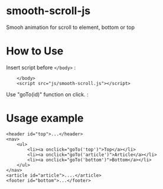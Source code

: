 # smooth-scroll-js
Smooh animation for scroll to element, bottom or top

# How to Use
Insert script before ```</body>``` :
```...
	</body>
	<script src="js/smooth-scroll.js"></script>
```

Use "goTo(id)" function on click. :

# Usage example

```
<header id="top">...</header>
<nav>
	<ul>
		<li><a onclick="goTo('top')">Top</a></li>
		<li><a onclick="goTo('article')">Article</a></li>
		<li><a onclick="goTo('bottom')">Bottom</a></li>
	</ul>
</nav>
<article id="article">....</article>
<footer id="bottom">...</footer>
```
